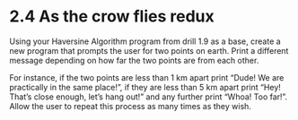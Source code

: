 
# 2.4 As the crow flies redux

Using your Haversine Algorithm program from drill 1.9 as a base, create a new program that prompts the user for two points on earth. Print a different message depending on how far the two points are from each other.

For instance, if the two points are less than 1 km apart print “Dude! We are practically in the same place!”, if they are less than 5 km apart print “Hey! That’s close enough, let’s hang out!” and any further print “Whoa! Too far!”.  Allow the user to repeat this process as many times as they wish.